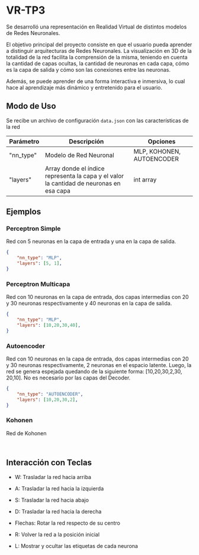 # VR-TP3

Se desarrolló una representación en Realidad Virtual de distintos modelos de Redes Neuronales. 

El objetivo principal del proyecto consiste en que el usuario pueda aprender a distinguir arquitecturas de Redes Neuronales. La visualización en 3D de la totalidad de la red facilita la comprensión de la misma, teniendo en cuenta la cantidad de capas ocultas, la cantidad de neuronas en cada capa, cómo es la capa de salida y cómo son las conexiones entre las neuronas.

Además, se puede aprender de una forma interactiva e inmersiva, lo cual hace al aprendizaje más dinámico y entretenido para el usuario. 

## Modo de Uso 

Se recibe un archivo de configuración `data.json` con las características de la red 

| Parámetro| Descripción                    | Opciones|
| ------------- | ------------------------------ | ------------- |
|"nn_type"     |  Modelo de Red Neuronal  | MLP, KOHONEN, AUTOENCODER |
|"layers"     |  Array donde el índice representa la capa y el valor la cantidad de neuronas en esa capa  | int array |


## Ejemplos 

### Perceptron Simple 
Red con 5 neuronas en la capa de entrada y una en la capa de salida.
```json
{
    "nn_type": "MLP",
    "layers": [5, 1],
}
```

### Perceptron Multicapa
Red con 10 neuronas en la capa de entrada, dos capas intermedias con 20 y 30 neuronas respectivamente y 40 neuronas en la capa de salida.
```json
{
    "nn_type": "MLP",
    "layers": [10,20,30,40],
}
```

### Autoencoder
Red con 10 neuronas en la capa de entrada, dos capas intermedias con 20 y 30 neuronas respectivamente, 2 neuronas en el espacio latente. Luego, la red se genera espejada quedando de la siguiente forma: [10,20,30,2,30, 20,10]. No es necesario por las capas del Decoder.
```json
{
    "nn_type": "AUTOENCODER",
    "layers": [10,20,30,2],
}
```

### Kohonen
Red de Kohonen
```json
 
```

## Interacción con Teclas
- W: Trasladar la red hacia arriba 
- A: Trasladar  la red hacia la izquierda 
- S: Trasladar  la red hacia abajo
- D: Trasladar  la red hacia la derecha 

- Flechas: Rotar la red respecto de su centro 

- R: Volver la red a la posición inicial 
- L: Mostrar y ocultar las etiquetas de cada neurona